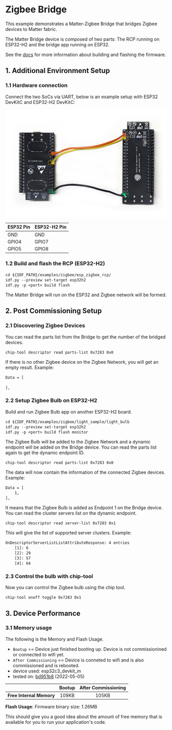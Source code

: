 # Zigbee Bridge

This example demonstrates a Matter-Zigbee Bridge that bridges Zigbee devices to Matter fabric.

The Matter Bridge device is composed of two parts: The RCP running on
ESP32-H2 and the bridge app running on ESP32.

See the [docs](https://docs.espressif.com/projects/esp-matter/en/latest/esp32/developing.html) for more information about building and flashing the firmware.

## 1. Additional Environment Setup

### 1.1 Hardware connection

Connect the two SoCs via UART, below is an example setup with ESP32
DevKitC and ESP32-H2 DevKitC:

![Zigbee Bridge Hardware Connection](../../docs/_static/zigbee_bridge_hardware_connection.jpg)

|  ESP32 Pin  | ESP32-H2 Pin |
|-------------|--------------|
|   GND       |    GND       |
|   GPIO4     |    GPIO7     |
|   GPIO5     |    GPIO8     |

### 1.2 Build and flash the RCP (ESP32-H2)

```
cd ${IDF_PATH}/examples/zigbee/esp_zigbee_rcp/
idf.py --preview set-target esp32h2
idf.py -p <port> build flash
```

The Matter Bridge will run on the ESP32 and Zigbee network will be
formed.

## 2. Post Commissioning Setup

### 2.1 Discovering Zigbee Devices

You can read the parts list from the Bridge to get the number of the
bridged devices.

```
chip-tool descriptor read parts-list 0x7283 0x0
```

If there is no other Zigbee device on the Zigbee Network, you will get
an empty result. Example:

```
Data = [

],
```

### 2.2 Setup Zigbee Bulb on ESP32-H2

Build and run Zigbee Bulb app on another ESP32-H2 board.

```
cd ${IDF_PATH}/examples/zigbee/light_sample/light_bulb
idf.py --preview set-target esp32h2
idf.py -p <port> build flash monitor
```

The Zigbee Bulb will be added to the Zigbee Network and a dynamic
endpoint will be added on the Bridge device. You can read the parts list
again to get the dynamic endpoint ID.

```
chip-tool descriptor read parts-list 0x7283 0x0
```

The data will now contain the information of the connected Zigbee
devices. Example:

```
Data = [
    1, 
],
```

It means that the Zigbee Bulb is added as Endpoint 1 on the Bridge
device. You can read the cluster servers list on the dynamic endpoint.

```
chip-tool descriptor read server-list 0x7283 0x1
```

This will give the list of supported server clusters. Example:

```
OnDescriptorServerListListAttributeResponse: 4 entries
    [1]: 6
    [2]: 29
    [3]: 57
    [4]: 64
```

### 2.3 Control the bulb with chip-tool

Now you can control the Zigbee bulb using the chip tool.

```
chip-tool onoff toggle 0x7283 0x1
```

## 3. Device Performance

### 3.1 Memory usage

The following is the Memory and Flash Usage.

-   `Bootup` == Device just finished booting up. Device is not
    commissionined or connected to wifi yet.
-   `After Commissioning` == Device is conneted to wifi and is also
    commissioned and is rebooted.
-   device used: esp32c3_devkit_m
-   tested on:
    [bd951b8](https://github.com/espressif/esp-matter/commit/bd951b84993d9d0b5742872be4f51bb6c9ccf15e)
    (2022-05-05)

|                         | Bootup | After Commissioning |
|:-                       |:-:     |:-:                  |
|**Free Internal Memory** |109KB   |105KB                |

**Flash Usage**: Firmware binary size: 1.26MB

This should give you a good idea about the amount of free memory that is
available for you to run your application's code.
